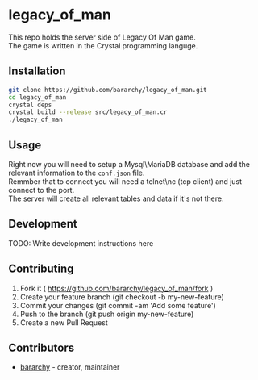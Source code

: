 # legacy_of_man

This repo holds the server side of Legacy Of Man game.  
The game is written in the Crystal programming languge.  

## Installation

```bash
git clone https://github.com/bararchy/legacy_of_man.git
cd legacy_of_man
crystal deps
crystal build --release src/legacy_of_man.cr
./legacy_of_man
```

## Usage

Right now you will need to setup a Mysql\MariaDB database and add the relevant information to the `conf.json` file.  
Remmber that to connect you will need a telnet\nc (tcp client) and just connect to the port.  
The server will create all relevant tables and data if it's not there.  

## Development

TODO: Write development instructions here

## Contributing

1. Fork it ( https://github.com/bararchy/legacy_of_man/fork )
2. Create your feature branch (git checkout -b my-new-feature)
3. Commit your changes (git commit -am 'Add some feature')
4. Push to the branch (git push origin my-new-feature)
5. Create a new Pull Request

## Contributors

- [bararchy](https://github.com/[your-github-name]) - creator, maintainer
